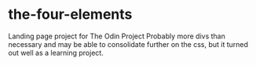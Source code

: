 # the-four-elements
Landing page project for The Odin Project
Probably more divs than necessary and may be able to consolidate further on the css, but it turned out well as a learning project.
